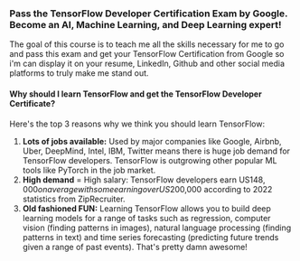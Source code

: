 ### Pass the TensorFlow Developer Certification Exam by Google. Become an AI, Machine Learning, and Deep Learning expert!

The goal of this course is to teach me all the skills necessary for me to go and pass this exam and get your TensorFlow Certification from Google so i'm can display it on your resume, LinkedIn, Github and other social media platforms to truly make me stand out.

#### Why should I learn TensorFlow and get the TensorFlow Developer Certificate?

Here's the top 3 reasons why we think you should learn TensorFlow:

1. **Lots of jobs available:** Used by major companies like Google, Airbnb, Uber, DeepMind, Intel, IBM, Twitter means there is huge job demand for TensorFlow developers. TensorFlow is outgrowing other popular ML tools like PyTorch in the job market.
2. **High demand** = High salary: TensorFlow developers earn US$148,000 on average with some earning over US$200,000 according to 2022 statistics from ZipRecruiter.
3. **Old fashioned FUN:** Learning TensorFlow allows you to build deep learning models for a range of tasks such as regression, computer vision (finding patterns in images), natural language processing (finding patterns in text) and time series forecasting (predicting future trends given a range of past events). That's pretty damn awesome!

